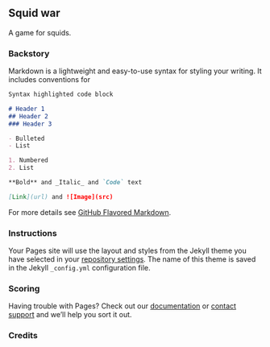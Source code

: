## Squid war

A game for squids.

### Backstory

Markdown is a lightweight and easy-to-use syntax for styling your writing. It includes conventions for

```markdown
Syntax highlighted code block

# Header 1
## Header 2
### Header 3

- Bulleted
- List

1. Numbered
2. List

**Bold** and _Italic_ and `Code` text

[Link](url) and ![Image](src)
```

For more details see [GitHub Flavored Markdown](https://guides.github.com/features/mastering-markdown/).

### Instructions

Your Pages site will use the layout and styles from the Jekyll theme you have selected in your [repository settings](https://github.com/rcoppe7250/squid-war/settings). The name of this theme is saved in the Jekyll `_config.yml` configuration file.

### Scoring

Having trouble with Pages? Check out our [documentation](https://help.github.com/categories/github-pages-basics/) or [contact support](https://github.com/contact) and we’ll help you sort it out.

### Credits
